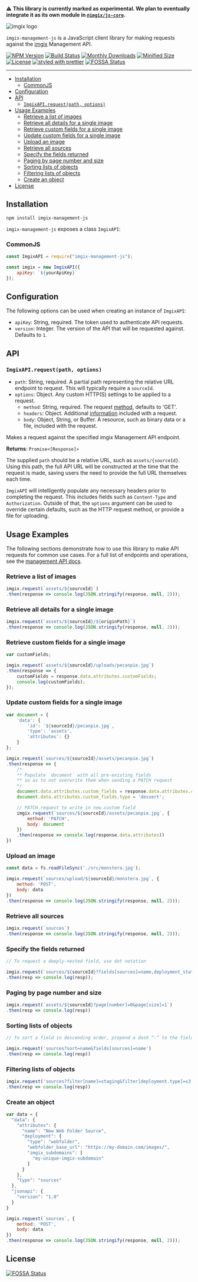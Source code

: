⚠️ **This library is currently marked as experimental. We plan to eventually integrate it as its own module in [`@imgix/js-core`](https://github.com/imgix/js-core).**

<!-- ix-docs-ignore -->

![imgix logo](https://assets.imgix.net/sdk-imgix-logo.svg)

`imgix-management-js` is a JavaScript client library for making requests against the [imgix](https://www.imgix.com/) Management API.

[![NPM Version](https://img.shields.io/npm/v/imgix-management-js.svg)](https://www.npmjs.com/package/imgix-management-js)
[![Build Status](https://travis-ci.org/imgix/imgix-management-js.svg?branch=main)](https://travis-ci.org/imgix/imgix-management-js)
[![Monthly Downloads](https://img.shields.io/npm/dm/imgix-management-js.svg)](https://www.npmjs.com/package/imgix-management-js)
[![Minified Size](https://img.shields.io/bundlephobia/min/imgix-management-js)](https://bundlephobia.com/result?p=imgix-management-js)
[![License](https://img.shields.io/github/license/imgix/imgix-management-js)](https://github.com/imgix/imgix-management-js/blob/main/LICENSE.md)
[![styled with prettier](https://img.shields.io/badge/styled_with-prettier-ff69b4.svg)](https://github.com/prettier/prettier)
[![FOSSA Status](https://app.fossa.com/api/projects/git%2Bgithub.com%2Fimgix%2Fimgix-management-js.svg?type=shield)](https://app.fossa.com/projects/git%2Bgithub.com%2Fimgix%2Fimgix-management-js?ref=badge_shield)

---

<!-- /ix-docs-ignore -->

- [Installation](#installation)
    * [CommonJS](#commonjs)
- [Configuration](#configuration)
- [API](#api)
    * [`ImgixAPI.request(path, options)`](#imgixapirequestpath-options)
- [Usage Examples](#usage-examples)
    * [Retrieve a list of images](#retrieve-a-list-of-images)
    * [Retrieve all details for a single image](#retrieve-all-details-for-a-single-image)
    * [Retrieve custom fields for a single image](#retrieve-custom-fields-for-a-single-image)
    * [Update custom fields for a single image](#update-custom-fields-for-a-single-image)
    * [Upload an image](#upload-an-image)
    * [Retrieve all sources](#retrieve-all-sources)
    * [Specify the fields returned](#specify-the-fields-returned)
    * [Paging by page number and size](#paging-by-page-number-and-size)
    * [Sorting lists of objects](#sorting-lists-of-objects)
    * [Filtering lists of objects](#filtering-lists-of-objects)
    * [Create an object](#create-an-object)
- [License](#license)

## Installation

`npm install imgix-management-js`

`imgix-management-js` exposes a class `ImgixAPI`:

### CommonJS

```js
const ImgixAPI = require("imgix-management-js");

const imgix = new ImgixAPI({
    apiKey: `${yourApiKey}`
});
```

## Configuration

The following options can be used when creating an instance of `ImgixAPI`:

- `apiKey`: String, required. The token used to authenticate API requests.
- `version`: Integer. The version of the API that will be requested against. Defaults to `1`.

## API

### `ImgixAPI.request(path, options)`

- `path`: String, required. A partial path representing the relative URL endpoint to request. This will typically require a `sourceId`.
- `options`: Object. Any custom HTTP(S) settings to be applied to a request.
    * `method`: String, required. The request [method](https://developer.mozilla.org/en-US/docs/Web/HTTP/Methods), defaults to 'GET'.
    * `headers`: Object. Additional [information](https://developer.mozilla.org/en-US/docs/Web/HTTP/Headers) included with a request.
    * `body`: Object, String, or Buffer. A resource, such as binary data or a file, included with the request.

Makes a request against the specified imgix Management API endpoint.

**Returns**: `Promise<[Response]>`

The supplied `path` should be a relative URL, such as `assets/{sourceId}`. Using this path, the full API URL will be constructed at the time that the request is made, saving users the need to provide the full URL themselves each time.

`ImgixAPI` will intelligently populate any necessary headers prior to completing the request. This includes fields such as `Content-Type` and `Authorization`. Outside of that, the `options` argument can be used to override certain defaults, such as the HTTP request method, or provide a file for uploading.

## Usage Examples

The following sections demonstrate how to use this library to make API requests for common use cases. For a full list of endpoints and operations, see the [management API docs](https://docs.imgix.com/apis/management).

### Retrieve a list of images

```js
imgix.request(`assets/${sourceId}`)
.then(response => console.log(JSON.stringify(response, null, 2)));
```

### Retrieve all details for a single image

```js
imgix.request(`assets/${sourceId}/${originPath}`)
.then(response => console.log(JSON.stringify(response, null, 2)));
```

### Retrieve custom fields for a single image

```js
var customFields;

imgix.request(`assets/${sourceId}/uploads/pecanpie.jpg`)
.then(response => {
    customFields = response.data.attributes.customFields;
    console.log(customFields);
});
```

### Update custom fields for a single image

```js
var document = {
    'data': {
        'id': `${sourceId}/pecanpie.jpg`,
        'type': 'assets',
        'attributes': {}
    }
};

imgix.request(`sources/${sourceId}/assets/pecanpie.jpg`)
.then(response => {
    /*
    ** Populate `document` with all pre-existing fields
    ** so as to not overwrite them when sending a PATCH request
    */
    document.data.attributes.custom_fields = response.data.attributes.custom_fields;
    document.data.attributes.custom_fields.type = 'dessert';

    // PATCH request to write in new custom field
    imgix.request(`sources/${sourceId}/assets/pecanpie.jpg`, {
        method: 'PATCH',
        body: document
    })
    .then(response => console.log(response.data.attributes))
})
```

### Upload an image

```js
const data = fs.readFileSync('./src/monstera.jpg');

imgix.request(`sources/upload/${sourceId}/monstera.jpg`, {
    method: 'POST',
    body: data
})
.then(response => console.log(JSON.stringify(response, null, 2)));
```

### Retrieve all sources

```js
imgix.request(`sources`)
.then(response => console.log(JSON.stringify(response, null, 2)));
```

### Specify the fields returned

```js
// To request a deeply-nested field, use dot notation

imgix.request(`sources/${sourceId}?fields[sources]=name,deployment_status,deployment.default_params`)
.then(resp => console.log(resp));
```

### Paging by page number and size

```js
imgix.request(`assets/${sourceId}?page[number]=0&page[size]=1`)
.then(resp => console.log(resp))
```

### Sorting lists of objects

```js
// To sort a field in descending order, prepend a dash “-” to the field name.

imgix.request('sources?sort=name&fields[sources]=name')
.then(resp => console.log(resp))
```

### Filtering lists of objects

```js
imgix.request('sources?filter[name]=staging&filter[deployment.type]=s3')
.then(resp => console.log(resp))
```

### Create an object

```js
var data = {
  "data": {
    "attributes": {
      "name": "New Web Folder Source",
      "deployment": {
        "type": "webfolder",
        "webfolder_base_url": "https://my-domain.com/images/",
        "imgix_subdomains": [
          "my-unique-imgix-subdomain"
        ]
      }
    },
    "type": "sources"
  },
  "jsonapi": {
    "version": "1.0"
  }
}

imgix.request(`sources`, {
    method: 'POST',
    body: data
})
.then(response => console.log(JSON.stringify(response, null, 2)));
```

## License
[![FOSSA Status](https://app.fossa.com/api/projects/git%2Bgithub.com%2Fimgix%2Fimgix-management-js.svg?type=large)](https://app.fossa.com/projects/git%2Bgithub.com%2Fimgix%2Fimgix-management-js?ref=badge_large)
